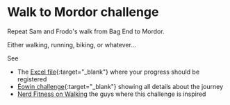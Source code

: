# Walk to Mordor challenge

Repeat Sam and Frodo's walk from Bag End to Mordor.

Either walking, running, biking, or whatever...

See
* The [Excel file](https://docs.google.com/spreadsheets/d/1oGzBmn3m_w-tq_c_vNhARID2xahvLd302_oWQIMN0hs/edit?usp=sharing){:target="_blank"}
where your progress should be registered
* [Éowin challenge](http://home.insightbb.com/~eowynchallenge/Walk/walk.html){:target="_blank"} showing all details about the journey
* [Nerd Fitness on Walking](https://www.nerdfitness.com/blog/walking/) the guys where this challenge is inspired


